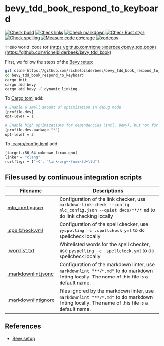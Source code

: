 # bevy_tdd_book_respond_to_keyboard

[![Check build](https://github.com/richelbilderbeek/bevy_tdd_book_respond_to_keyboard/actions/workflows/check_build.yaml/badge.svg?branch=master)](https://github.com/richelbilderbeek/bevy_tdd_book_respond_to_keyboard/actions/workflows/check_build.yaml)
[![Check links](https://github.com/richelbilderbeek/bevy_tdd_book_respond_to_keyboard/actions/workflows/check_links.yaml/badge.svg?branch=master)](https://github.com/richelbilderbeek/bevy_tdd_book_respond_to_keyboard/actions/workflows/check_links.yaml)
[![Check markdown](https://github.com/richelbilderbeek/bevy_tdd_book_respond_to_keyboard/actions/workflows/check_markdown.yaml/badge.svg?branch=master)](https://github.com/richelbilderbeek/bevy_tdd_book_respond_to_keyboard/actions/workflows/check_markdown.yaml)
[![Check Rust style](https://github.com/richelbilderbeek/bevy_tdd_book_respond_to_keyboard/actions/workflows/check_rust_style.yaml/badge.svg?branch=master)](https://github.com/richelbilderbeek/bevy_tdd_book_respond_to_keyboard/actions/workflows/check_rust_style.yaml)
[![Check spelling](https://github.com/richelbilderbeek/bevy_tdd_book_respond_to_keyboard/actions/workflows/check_spelling.yaml/badge.svg?branch=master)](https://github.com/richelbilderbeek/bevy_tdd_book_respond_to_keyboard/actions/workflows/check_spelling.yaml)
[![Measure code coverage](https://github.com/richelbilderbeek/bevy_tdd_book_respond_to_keyboard/actions/workflows/measure_codecov.yaml/badge.svg?branch=master)](https://github.com/richelbilderbeek/bevy_tdd_book_respond_to_keyboard/actions/workflows/measure_codecov.yaml)
[![codecov](https://codecov.io/gh/richelbilderbeek/bevy_tdd_book_respond_to_keyboard/graph/badge.svg?token=XAVFZYDQKZ)](https://codecov.io/gh/richelbilderbeek/bevy_tdd_book_respond_to_keyboard)

'Hello world' code for [https://github.com/richelbilderbeek/bevy_tdd_book](https://github.com/richelbilderbeek/bevy_tdd_book)

First, we follow the steps of the [Bevy setup](https://bevyengine.org/learn/quick-start/getting-started/setup/):

```bash
git clone https://github.com/richelbilderbeek/bevy_tdd_book_respond_to_keyboard
cd bevy_tdd_book_respond_to_keyboard
cargo init
cargo add bevy
cargo add bevy -F dynamic_linking
```

To [Cargo.toml](Cargo.toml) add:

```bash
# Enable a small amount of optimization in debug mode
[profile.dev]
opt-level = 1

# Enable high optimizations for dependencies (incl. Bevy), but not for our code:
[profile.dev.package."*"]
opt-level = 3
```

To [.cargo/config.toml](.cargo/config.toml) add:

```bash
[target.x86_64-unknown-linux-gnu]
linker = "clang"
rustflags = ["-C", "link-arg=-fuse-ld=lld"]
```

## Files used by continuous integration scripts

Filename                                  |Descriptions
------------------------------------------|--------------------------------------------------------------------------------------------------------------------------------------
[mlc_config.json](mlc_config.json)        |Configuration of the link checker, use `markdown-link-check --config mlc_config.json --quiet docs/**/*.md` to do link checking locally
[.spellcheck.yml](.spellcheck.yml)        |Configuration of the spell checker, use `pyspelling -c .spellcheck.yml` to do spellcheck locally
[.wordlist.txt](.wordlist.txt)            |Whitelisted words for the spell checker, use `pyspelling -c .spellcheck.yml` to do spellcheck locally
[.markdownlint.jsonc](.markdownlint.jsonc)|Configuration of the markdown linter, use `markdownlint "**/*.md"` to do markdown linting locally. The name of this file is a default name.
[.markdownlintignore](.markdownlintignore)|Files ignored by the markdown linter, use `markdownlint "**/*.md"` to do markdown linting locally. The name of this file is a default name.

## References

* [Bevy setup](https://bevyengine.org/learn/quick-start/getting-started/setup/)

